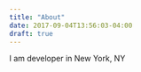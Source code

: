 ```yaml
---
title: "About"
date: 2017-09-04T13:56:03-04:00
draft: true
---
```


I am developer in New York, NY


